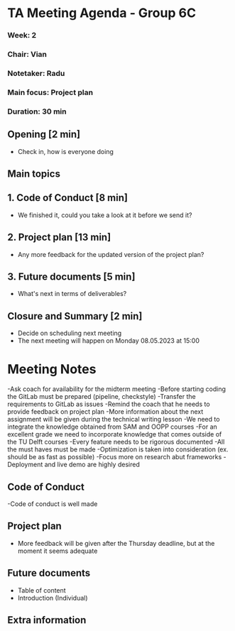 # TA Meeting Agenda - Group 6C

### Week: 2
### Chair: Vian
### Notetaker: Radu
### Main focus: Project plan
### Duration: 30 min

## **Opening** [2 min]
- Check in, how is everyone doing

## **Main topics**

## 1. Code of Conduct [8 min]
- We finished it, could you take a look at it before we send it?

## 2. Project plan [13 min]
- Any more feedback for the updated version of the project plan?

## 3. Future documents [5 min]
- What's next in terms of deliverables?

## **Closure and Summary** [2 min]
- Decide on scheduling next meeting
- The next meeting will happen on Monday 08.05.2023 at 15:00

# Meeting Notes

-Ask coach for availability for the midterm meeting
-Before starting coding the GitLab must be prepared (pipeline, checkstyle)
-Transfer the requirements to GitLab as issues
-Remind the coach that he needs to provide feedback on project plan
-More information about the next assignment will be given during the technical writing lesson
-We need to integrate the knowledge obtained from SAM and OOPP courses
-For an excellent grade we need to incorporate knowledge that comes outside of the TU Delft courses
-Every feature needs to be rigorous documented
-All the must haves must be made
-Optimization is taken into consideration (ex. should be as fast as possible)
-Focus more on research abut frameworks
-Deployment and live demo are highly desired

## Code of Conduct
-Code of conduct is well made
## Project plan
- More feedback will be given after the Thursday deadline, but at the moment it seems adequate
## Future documents
- Table of content
- Introduction (Individual) 
## Extra information




